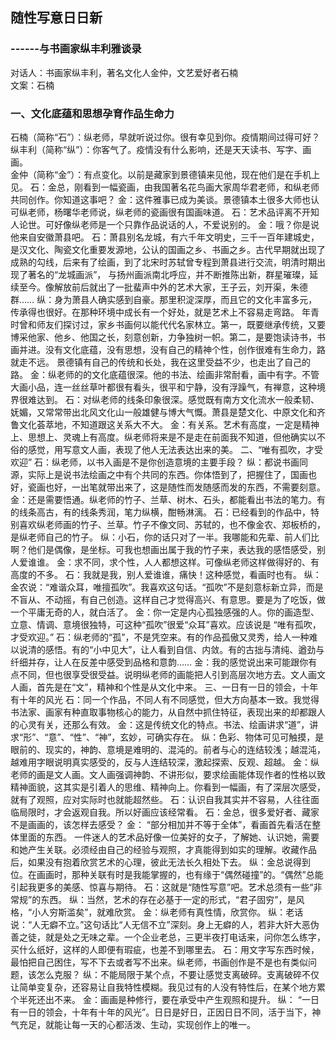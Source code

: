 ## 随性写意日日新  
### ------与书画家纵丰利雅谈录  
对话人：书画家纵丰利，著名文化人金仲，文艺爱好者石楠  
文案：石楠
### 一、文化底蕴和思想孕育作品生命力  
石楠（简称“石”）：纵老师，早就听说过你。很有幸见到你。疫情期间过得可好？  
纵丰利（简称“纵”）：你客气了。疫情没有什么影响，还是天天读书、写字、画画。  
金仲（简称“金”）：有点变化。以前是藏家到景德镇来见他，现在他们是在手机上见。
石：金总，刚看到一幅瓷画，由我国著名花鸟画大家周华君老师，和纵老师共同创作。你知道这事吧？
金：这件雅事已成为美谈。景德镇本土很多大师也认可纵老师，杨曙华老师说，纵老师的瓷画很有国画味道。
石：艺术品评离不开知人论世。可好像纵老师是一个只靠作品说话的人，不爱说别的。
金：哦？你是说他来自安徽萧县吧。
石：萧县别名龙城，有六千年文明史，三千一百年建城史，是汉文化、陶瓷文化重要发源地，公认的国画之乡、书画之乡。古代早期就出现了成熟的勾线，后来有了绘画，到了北宋时苏轼曾专程到萧县进行交流，明清时期出现了著名的“龙城画派”， 与扬州画派南北呼应，并不断推陈出新，群星璀璨，延续至今。像解放前后就出了一批蜚声中外的艺术大家，王子云，刘开渠，朱德群……
纵：身为萧县人确实感到自豪。那里积淀深厚，而且它的文化丰富多元，传承得也很好。在那种环境中成长有一个好处，就是艺术上不容易走弯路。
年青时曾和师友们探讨过，家乡书画何以能代代名家林立。第一，既要继承传统，又要博采他家、他乡、他国之长，刻意创新，力争独树一帜。第二，是要饱读诗书，书画并进。没有文化底蕴，没有思想，没有自己的精神个性，创作很难有生命力，路就走不远。
景德镇有自己的传统和长处，我在这里受益不少，也走出了自己的路。
金：纵老师的的文化底蕴很深。他的书法、绘画非常耐看，画中有字。不管大画小品，连一丝丝草叶都很有看头，很平和宁静，没有浮躁气，有禅意，这种境界很难达到。
石：对纵老师的线条印象很深。感觉既有南方文化流水一般柔韧、妩媚，又常常带出北风文化山一般雄健与博大气慨。萧县是楚文化、中原文化和齐鲁文化荟萃地，不知道跟这关系大不大。
金：有关系。艺术有高度，一定是精神上、思想上、灵魂上有高度。纵老师将来是不是走在前面我不知道，但他确实以不俗的感觉，用写意文人画，表现了他人无法表达出来的美。
二、“唯有孤吹，才受欢迎”
石：纵老师，以书入画是不是你创造意境的主要手段？
纵：都说书画同源，实际上是说书法绘画之中有个共同的东西。你体悟到了，把握住了，国画也好，瓷画也好，一出笔就带出来了，这是随性而发随感而发的东西，不需要刻意。
金：还是需要悟通。纵老师的竹子、兰草、树木、石头，都能看出书法的笔力。有的线条高古，有的线条秀润，笔力纵横，酣畅淋漓。
石：已经看到的作品中，特别喜欢纵老师画的竹子、兰草。竹子不像文同、苏轼的，也不像金农、郑板桥的，是纵老师自己的竹子。
纵：小石，你的话只对了一半。我哪能和先辈、前人们比啊？他们是偶像，是坐标。可我也想画出属于我的竹子来，表达我的感悟感受，别人爱谁谁。
金：求不同，求个性，人人都想这样。可像纵老师这样做得好的、有高度的不多。
石：我就是我，别人爱谁谁，痛快！这种感觉，看画时也有。
纵：金农说：“难谐众耳，唯擅孤吹”。我喜欢这句话。“孤吹”不是刻意标新立异，而是不盲从、不动摇，有自己创造。这样自己才觉得高兴、有意思。要是为了吃饭，做一个平庸无奇的人，就白活了。
金：你一定是内心孤独感强的人。你的画造型、立意、情调、意境很独特，可这种“孤吹”很爱“众耳”喜欢。应该说是 “唯有孤吹，才受欢迎。”
石：纵老师的“孤”，不是凭空来。有的作品孤傲又灵秀，给人一种难以说清的感悟。有的“小中见大”，让人看到自信、内敛。有的古拙与清纯、遒劲与纤细并存，让人在反差中感受到品格和意韵……
金：我的感觉说出来可能跟你有点不同，但也很享受很受益。说明纵老师的画能把人引到高层次地方去。文人画文人画，首先是在“文”，精神和个性是从文化中来。
三、一日有一日的领会，十年有十年的风光
石：同一个作品，不同人有不同感觉，但大方向基本一致。我觉得书法家、画家有种直取事物核心的能力，从自然中抓住特征，表现出来的却都跟人的心灵有关，还那么有效。
金：这是传统文化的特点。书法、绘画讲求“道”，讲求“形”、“意”、“性”、“神”，玄妙，可确实存在。
纵：色彩、物体可见可触摸，是眼前的、现实的，神韵、意境是难明的、混沌的。前者与心的连结较浅；越混沌，越难用字眼说明真实感受的，反与人连结较深，激起探索、反观、超越。
金：纵老师的画是文人画。文人画强调神韵、不讲形似，要求绘画能体现作者的性格以致精神面貌，这其实是引着人的思维、精神向上。你看到一幅画，有了深层次感受，就有了观照，应对实际时也就能超然些。
石：认识自我其实并不容易，人往往面临局限时，才会返观自我。所以好画应该经常看。
石：金总，很多爱好者、藏家不是画画的，该怎样去感受？
金： “部分相加并不等于全体”，看画首先看活在整体里面的东西。
一件迷人的艺术品好像一位美好的女子，了解她、认识她，需要和她产生关联。必须经由自己的经验与观照，才真能得到如实的理解。收藏作品后，如果没有抱着欣赏艺术的心理，彼此无法长久相处下去。
纵：金总说得到位。在画画时，那种关联有时是我能掌握的，也有缘于“偶然碰撞”的。“偶然”总能引起我更多的美感、惊喜与期待。
石：这就是“随性写意”吧。艺术总须有一些“非常规”的东西。
纵：当然，艺术的存在必基于一定的形式，“君子固穷”，是风格，“小人穷斯滥矣”，就难欣赏。
金：纵老师有真性情，欣赏你。
纵：老话说：“人无癖不立。”这句话比“人无信不立”深刻。身上无癖的人，若非大奸大恶伪善之徒，就是处之无味之辈。一个企业老总，三更半夜打电话来，问你怎么练字，买什么纸好，这样的人即便有瑕疵，也差不到哪里去。
石：用文字写东西时候，最怕把自己困住，写不下去或者写不出来。纵老师，书画创作是不是也有类似问题，该怎么克服？
纵：不能局限于某个点，不要让感觉支离破碎。支离破碎不仅让简单变复杂，还容易让自我特性模糊。我见过有的人没有特性后，在某个地方累个半死还出不来。
金：画画是种修行，要在承受中产生观照和提升。
纵： “一日有一日的领会，十年有十年的风光”。日日是好日，正因日日不同，活于当下，神气充足，就能让每一天的心都活泼、生动，实现创作上的唯一。

